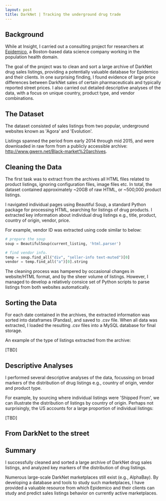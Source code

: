 ```yaml
---
layout: post
title: DarkNet | Tracking the underground drug trade
---
```


## Background

While at Insight, I carried out a consulting project for researchers at [Epidemico](http://www.epidemico.com), a Boston-based data science company working in the population health domain. 

The goal of the project was to clean and sort a large archive of DarkNet drug sales listings, providing a potentially valuable database for Epidemico and their clients. In one surprising finding, I found evidence of large price differences between DarkNet sales of certain pharmaceuticals and typically reported street prices. I also carried out detailed descriptive analyses of the data, with a focus on unique country, product type, and vendor combinations.

## The Dataset

The dataset consisted of sales listings from two popular, underground websites known as 'Agora' and 'Evolution'. 

Listings spanned the period from early 2014 through mid 2015, and were downloaded in raw form from a publicly accessible archive: <http://www.gwern.net/Black-market%20archives>.

## Cleaning the Data

The first task was to extract from the archives all HTML files related to product listings, ignoring configuration files, image files etc. In total, the dataset contained approximately ~20GB of raw HTML, or ~500,000 product listings.

I navigated individual pages using Beautiful Soup, a standard Python package for processing HTML, searching for listings of drug products. I extracted key information about individual drug listings e.g., title, product, country of origin, vendor, price. 

For example, vendor ID was extracted using code similar to below:

```python
# prepare the soup
soup = BeautifulSoup(current_listing, 'html.parser')

# find vendor info.
temp = soup.find_all("div", "seller-info text-muted")[0]
vendor = temp.find_all("a")[0].string
```

The cleaning process was hampered by occasional changes in website/HTML format, and by the sheer volume of listings. However, I managed to develop a relatively consice set of Python scripts to parse listings from both websites automatically.

## Sorting the Data

For each date contained in the archives, the extracted information was sorted into dataframes (Pandas), and saved to .csv file. When all data was extracted, I loaded the resulting .csv files into a MySQL database for final storage.

An example of the type of listings extracted from the archive:

[TBD]

## Descriptive Analyses

I performed several descriptive analyses of the data, focussing on broad markers of the distribution of drug listings e.g., country of origin, vendor and product type.

For example, by sourcing where individual listings were 'Shipped From', we can illustrate the distribution of listings by country of origin. Perhaps not surprisingly, the US accounts for a large proportion of individual listings:

[TBD]

## From DarkNet to the street


## Summary
I successfully cleaned and sorted a large archive of DarkNet drug sales listings, and analyzed key markers of the distribution of drug listings. 

Numerous large-scale DarkNet marketplaces still exist (e.g., AlphaBay). By developing a database and tools to study such marketplaces, I have provided a valuable resource from which Epidemico and their clients can study and predict sales listings behavior on currently active marketplaces.
<!--more-->
